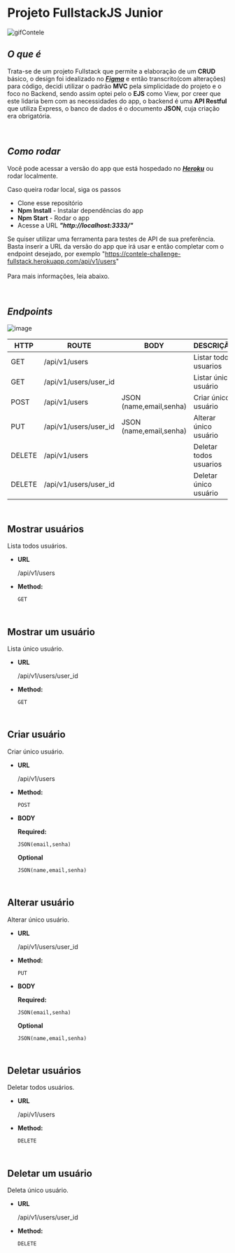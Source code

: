 # **Projeto FullstackJS Junior**

![gifContele](https://user-images.githubusercontent.com/79314576/120321044-38a4e100-c2b9-11eb-8326-46e8df5dbf9f.gif)

## *O que é*

Trata-se de um projeto Fullstack que permite a elaboração de um **CRUD** básico, o design foi idealizado no ***[Figma](https://www.figma.com/file/jTXW4TLNvRe0E0nxZWDkka/Contele-Challenge-FullStack?node-id=6%3A27)*** e então transcrito(com alterações) para código, decidi utilizar o padrão **MVC** pela simplicidade do projeto e o foco no Backend, sendo assim optei pelo o **EJS** como View, por creer que este lidaria bem com as necessidades do app, o backend é uma **API Restful** que utiliza Express, o banco de dados é o documento **JSON**, cuja criação era obrigatória.


<br/>

## *Como rodar*

Você pode acessar a versão do app que está hospedado no ***[Heroku](https://contele-challenge-fullstack.herokuapp.com/)*** ou rodar localmente.

Caso queira rodar local, siga os passos

* Clone esse repositório
* **Npm Install** - Instalar dependências do app
* **Npm Start** - Rodar o app
* Acesse a URL ***"http://localhost:3333/"***

Se quiser utilizar uma ferramenta para testes de API de sua preferência. Basta inserir a URL da versão do app que irá usar e então completar com o endpoint desejado, por exemplo "https://contele-challenge-fullstack.herokuapp.com/api/v1/users" <br/> 
<br/> 
Para mais informações, leia abaixo.

<br/>

## *Endpoints*
![image](https://user-images.githubusercontent.com/79314576/120070092-b40b5600-c05f-11eb-9956-f7bf41a7fdf7.png)
<br/>

HTTP | ROUTE | BODY | DESCRIÇÃO |
| --- | ------ | ------ |  ------ |
| GET | /api/v1/users |  | Listar todos usuarios
| GET | /api/v1/users/user_id | | Listar único usuário
| POST | /api/v1/users | JSON (name,email,senha) | Criar único usuário
| PUT | /api/v1/users/user_id | JSON (name,email,senha) | Alterar único usuário
| DELETE | /api/v1/users | | Deletar todos usuarios
| DELETE | /api/v1/users/user_id | | Deletar único usuário

<br/>**Mostrar usuários**
----
  Lista todos usuários.

* **URL**

  /api/v1/users

* **Method:**

  `GET`
  
<br/>**Mostrar um usuário**
----
  Lista único usuário.

* **URL**

  /api/v1/users/user_id

* **Method:**

  `GET`

<br/>**Criar usuário**
----
  Criar único usuário.

* **URL**

  /api/v1/users

* **Method:**

  `POST`
*  **BODY**

   **Required:**
 
   `JSON(email,senha)`
   
   **Optional**
   
   `JSON(name,email,senha)`
   
 
<br/>**Alterar usuário**
----
  Alterar único usuário.

* **URL**

  /api/v1/users/user_id

* **Method:**

  `PUT`
*  **BODY**

   **Required:**
 
   `JSON(email,senha)`
   
   **Optional**
   
   `JSON(name,email,senha)`
  
<br/>**Deletar usuários**
----
  Deletar todos usuários.

* **URL**

  /api/v1/users

* **Method:**

  `DELETE`
  
<br/>**Deletar um usuário**
----
  Deleta único usuário.

* **URL**

  /api/v1/users/user_id

* **Method:**

  `DELETE`

